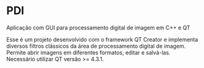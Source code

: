 # PDI
Aplicação com GUI para processamento digital de imagem em C++ e QT

Esse é um projeto desenvolvido com o framework QT Creator e implementa diversos filtros clássicos da área de 
processamento digital de imagem. Permite abrir imagens em diferentes formatos, editar e salvá-las. 
Necessário utilizar QT versão >= 4.3.1.
